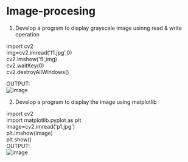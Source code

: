 # Image-procesing
1) Develop a program to display grayscale image usinng read & write operation<br>

import cv2<br>
img=cv2.imread('f1.jpg',0)<br>
cv2.imshow('fl',img)<br>
cv2.waitKey(0)<br>
cv2.destroyAllWindows()<br>

OUTPUT:<br>
![image](https://user-images.githubusercontent.com/98145023/173810741-3ee02157-785f-423a-bbeb-4f994d7bbaf9.png)<br>

2) Develop a program to display the image using matplotlib<br>

import cv2<br>
import matplotlib.pyplot as plt<br>
image=cv2.imread('p1.jpg')<br>
plt.imshow(image)<br>
plt.show()<br>
OUTPUT:<br>
![image](https://user-images.githubusercontent.com/98145023/173811644-3f36c483-6b49-4dfc-9ae9-76984bbe5848.png)
